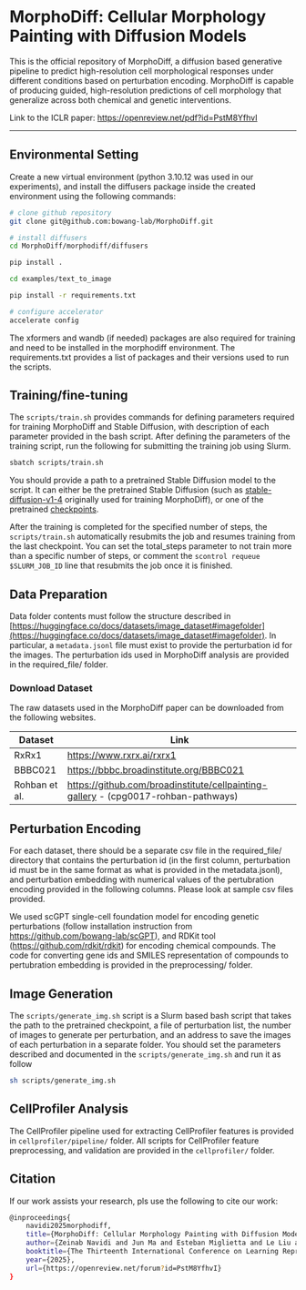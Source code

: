 # MorphoDiff: Cellular Morphology Painting with Diffusion Models

This is the official repository of MorphoDiff, a diffusion based generative pipeline to predict high-resolution cell morphological responses under different conditions based on perturbation encoding.  MorphoDiff is capable of producing guided, high-resolution predictions of cell morphology that generalize across both chemical and genetic interventions.

Link to the ICLR paper: https://openreview.net/pdf?id=PstM8YfhvI

---

## Environmental Setting

Create a new virtual environment (python 3.10.12 was used in our experiments), and install the diffusers package inside the created environment using the following commands:

```bash
# clone github repository
git clone git@github.com:bowang-lab/MorphoDiff.git

# install diffusers
cd MorphoDiff/morphodiff/diffusers

pip install .

cd examples/text_to_image

pip install -r requirements.txt

# configure accelerator
accelerate config
```

The xformers and wandb (if needed) packages are also required for training and need to be installed in the morphodiff environment. The requirements.txt provides a list of packages and their versions used to run the scripts.

<!-- ## Codebase overview

Code used for data processing, training and validaiton presented in the MorphoDiff manuscript are provided in this repository. Model weights as well as the hyperparameter configuration will be provided publicly upon acceptance.

```bash
├── code
│   ├── bash # Containing (Slurm) bash scripts for training, image generation, and testing generated images
│   ├── cellprofiler # Containing CellProfiler pipelines used for feature extraction, and Python scripts used for feature preprocessing and analysis
│   ├── evaluation # Containing Python scripts for image generation and distance metric calculation
│   ├── preprocessing # Contatinig Python scripts used for data pre-processing
│   ├── cell_cropped_benchmarking_code # Contatinig scripts used for cell-cropped image analysis 
│   ├── required_file # Contatining files required for perturbation encoding of all datasets (perturbation encoded vectors)
│   ├── perturbation_encoder.py # Implementation of perturbation encoding class as part of the MorphoDiff pipeline
│   └── train_text_to_image_cell_painting.py # The modified training script of Stable Diffusion
``` -->

## Training/fine-tuning

The `scripts/train.sh` provides commands for defining parameters required for training MorphoDiff and Stable Diffusion, with description of each parameter provided in the bash script. After defining the parameters of the training script, run the following for submitting the training job using Slurm.

```bash
sbatch scripts/train.sh
```

You should provide a path to a pretrained Stable Diffusion model to the script. It can either be the pretrained Stable Diffusion (such as [stable-diffusion-v1-4](https://huggingface.co/CompVis/stable-diffusion-v1-4) originally used for training MorphoDiff), or one of the pretrained [checkpoints](https://huggingface.co/navidi/MorphoDiff_checkpoints/tree/main).

After the training is completed for the specified number of steps, the `scripts/train.sh` automatically resubmits the job and resumes training from the last checkpoint. You can set the total_steps parameter to not train more than a specific number of steps, or comment the `scontrol requeue $SLURM_JOB_ID` line that resubmits the job once it is finished.

## Data Preparation

Data folder contents must follow the structure described in [https://huggingface.co/docs/datasets/image_dataset#imagefolder](https://huggingface.co/docs/datasets/image_dataset#imagefolder). In particular, a `metadata.jsonl` file must exist to provide the perturbation id for the images. The perturbation ids used in MorphoDiff analysis are provided in the required_file/ folder.

### Download Dataset

The raw datasets used in the MorphoDiff paper can be downloaded from the following websites.

| Dataset       | Link                                                                               |
| ------------- | ---------------------------------------------------------------------------------- |
| RxRx1         | https://www.rxrx.ai/rxrx1                                                          |
| BBBC021       | https://bbbc.broadinstitute.org/BBBC021                                            |
| Rohban et al. | https://github.com/broadinstitute/cellpainting-gallery - (cpg0017-rohban-pathways) |

## Perturbation Encoding

For each dataset, there should be a separate csv file in the required_file/ directory that contains the perturbation id (in the first column, perturbation id must be in the same format as what is provided in the metadata.jsonl), and perturbation embedding with numerical values of the pertubration encoding provided in the following columns. Please look at sample csv files provided.

We used scGPT single-cell foundation model for encoding genetic perturbations (follow installation instruction from https://github.com/bowang-lab/scGPT), and RDKit tool (https://github.com/rdkit/rdkit) for encoding chemical compounds. The code for converting gene ids and SMILES representation of compounds to pertubration embedding is provided in the preprocessing/ folder.

## Image Generation

The `scripts/generate_img.sh` script is a Slurm based bash script that takes the path to the pretrained checkpoint, a file of perturbation list, the number of images to generate per perturbation, and an address to save the images of each perturbation in a separate folder. You should set the parameters described and documented in the `scripts/generate_img.sh` and run it as follow

```bash
sh scripts/generate_img.sh
```

## CellProfiler Analysis

The CellProfiler pipeline used for extracting CellProfiler features is provided in `cellprofiler/pipeline/` folder. All scripts for CellProfiler feature preprocessing, and validation are provided in the `cellprofiler/` folder.

## Citation

If our work assists your research, pls use the following to cite our work:

```bash
@inproceedings{
    navidi2025morphodiff,
    title={MorphoDiff: Cellular Morphology Painting with Diffusion Models},
    author={Zeinab Navidi and Jun Ma and Esteban Miglietta and Le Liu and Anne E Carpenter and Beth A Cimini and Benjamin Haibe-Kains and BO WANG},
    booktitle={The Thirteenth International Conference on Learning Representations},
    year={2025},
    url={https://openreview.net/forum?id=PstM8YfhvI}
}
```
